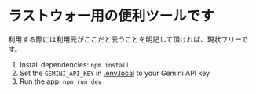 # ラストウォー用の便利ツールです

利用する際には利用元がここだと云うことを明記して頂ければ、現状フリーです。

1. Install dependencies:
   `npm install`
2. Set the `GEMINI_API_KEY` in [.env.local](.env.local) to your Gemini API key
3. Run the app:
   `npm run dev`